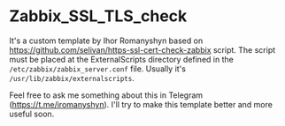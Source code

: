 # Zabbix_SSL_TLS_check

It's a custom template by Ihor Romanyshyn based on https://github.com/selivan/https-ssl-cert-check-zabbix script. The script must be placed at the ExternalScripts directory defined in the `/etc/zabbix/zabbix_server.conf` file. Usually it's `/usr/lib/zabbix/externalscripts`.

Feel free to ask me something about this in Telegram (https://t.me/iromanyshyn). I'll try to make this template better and more useful soon.
